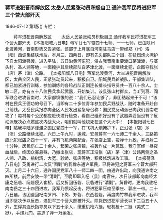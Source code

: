 ### 蒋军进犯晋南解放区  太岳人民紧张动员积极自卫  通许我军民将进犯军三个营大部歼灭

1946-07-12
第1版()
专栏：

　　蒋军进犯晋南解放区
　　太岳人民紧张动员积极自卫
    通许我军民将进犯军三个营大部歼灭
    【本报阳城六日电】蒋军廿七军辖四十七师、一一七师，已由陕州北渡黄河，晋南形势又告紧张。该部于上月底自河南驻马店一带经郑（州）洛（阳）西调集结陕州后，本月三、四两日，即有先头部队三个团，在猛烈炮火掩护下自太阳渡强渡，进入平陆，五日沿黄河东犯，侵占我晋南重要渡口茅津渡，与寨头村、圣人涧等地，一面掩护其后续部队自茅津北渡，一面继续北犯，企图夺我张（店）茅（津）公路。
    【本报阳城八日电】蒋军北渡黄河，大举进犯晋南解放区，太岳全区人民，正紧张动员起来，积极自卫。阳城民兵轮战队，干部集训队，都已加紧进行训练，参加训练的各轮战队正副连长排长指导员共一百八十余人。士敏二区，亦有五十八位民兵拿起武器，开始集训。该县张山村群众，当听到蒋、阎军联合进攻晋南时，大家都愤恨的说：“我们已忍让够了，非团结起来干不可！”该村在民兵王德功的号召下，当即有二十多位青年参加民兵野战队，随时准备开赴自卫前线。太岳民兵报亦向全区人民发出紧急号召称：国民党反动派已向我们晋南进攻了！每村每个公民都应赶快进行检查，看自己组织好没有？武器弄妥当没有？反动派既决心点燃这次内战大火，咱们就叫他烧死在这个大火中！
    【本报阳城七日电】陷我平陆茅津渡之国民党四十一军，在飞机大炮掩护下，正沿张（店）茅（津）公路继续北犯。六日上午九时，运城、安邑蒋军一六七师二千余人，三路策应北犯张店之四十一军，并有飞机两架配合，在张店上空，投弹十九枚，并扫射二十分钟，居民伤亡二十余人，繁荣之张店镇，被轰炸成一片瓦砾，我守军经一昼夜血战后，终因众寡悬殊，乃撤出张店，现蒋军正沿张（店）茅（津）公路两侧之圣人涧、八政、榆树湾、大宽、轸峤、张店等地，积极修筑进攻工事。
    【本报荷泽八日电】英勇进行二次反“围剿”的我豫东通许军民，已将进犯之蒋军三个营大部歼灭。上月二十六日，通许国民党军八十一师二四一团，由通许出动，向我通许南之四所楼，前后安陵一带“清剿”，至晚即窜入杞（县）南官庄，次日该部即向南经太康之伍砦、阮砦侵入崔桥，后又折回伍砦、阮砦进行“清剿”。黄昏时，更向我驻杞南南岳之三十四团进攻，我军乃愤起反击，将进犯军压缩至季庄、郭庄一带。二十八日晨，该团退回杞南罗凹、下岗、郑砦、东西程砦，再度向竹林我军进攻，我军当即坚决予以反击，进犯军三个营大部被歼灭。除毙伤进犯军营长以下二百五十人外，生俘其连长指导员以下五十余人，缴重机枪六挺，轻机枪十二挺（美式二挺），手炮九门，美造子弹一万余发。
